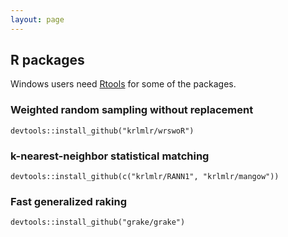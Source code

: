 ```yaml
---
layout: page
---
```


## R packages

Windows users need [Rtools](http://cran.r-project.org/bin/windows/Rtools/) for some of the packages.

### Weighted random sampling without replacement

```
devtools::install_github("krlmlr/wrswoR")
```

### k-nearest-neighbor statistical matching

```
devtools::install_github(c("krlmlr/RANN1", "krlmlr/mangow"))
```

### Fast generalized raking

```
devtools::install_github("grake/grake")
```
